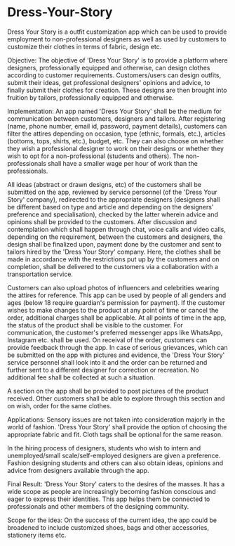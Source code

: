 # Dress-Your-Story
Dress Your Story is a outfit customization app which can be used to provide employment to non-professional designers as well as used by customers to customize their clothes in terms of fabric, design etc.


Objective: The objective of 'Dress Your Story' is to provide a platform where designers, professionally equipped and otherwise, can design clothes according to customer requirements. Customers/users can design outfits, submit their ideas, get professional designers' opinions and advice, to finally submit their clothes for creation. These designs are then brought into fruition by tailors, professionally equipped and otherwise.

Implementation: An app named 'Dress Your Story' shall be the medium for communication between customers, designers and tailors. After registering (name, phone number, email id, password, payment details), customers can filter the attires depending on occasion, type (ethnic, formals, etc.), articles (bottoms, tops, shirts, etc.), budget, etc. They can also choose on whether they wish a professional designer to work on their designs or whether they wish to opt for a non-professional (students and others). The non-professionals shall have a smaller wage per hour of work than the professionals.

All ideas (abstract or drawn designs, etc) of the customers shall be submitted on the app, reviewed by service personnel (of the 'Dress Your Story' company), redirected to the appropriate designers (designers shall be different based on type and article and depending on the designers' preference and specialisation), checked by the latter wherein advice and opinions shall be provided to the customers. After discussion and contemplation which shall happen through chat, voice calls and video calls, depending on the requirement, between the customers and designers, the design shall be finalized upon, payment done by the customer and sent to tailors hired by the 'Dress Your Story' company. Here, the clothes shall be made in accordance with the restrictions put up by the customers and on completion, shall be delivered to the customers via a collaboration with a transportation service.

Customers can also upload photos of influencers and celebrities wearing the attires for reference. This app can be used by people of all genders and ages (below 18 require guardian's permission for payment). If the customer wishes to make changes to the product at any point of time or cancel the order, additional charges shall be applicable. At all points of time in the app, the status of the product shall be visible to the customer. For communication, the customer's preferred messenger apps like WhatsApp, Instagram etc. shall be used. On receival of the order, customers can provide feedback through the app. In case of serious grievances, which can be submitted on the app with pictures and evidence, the 'Dress Your Story' service personnel shall look into it and the order can be returned and further sent to a different designer for correction or recreation. No additional fee shall be collected at such a situation.

A section on the app shall be provided to post pictures of the product received. Other customers shall be able to explore through this section and on wish, order for the same clothes.

Applications: Sensory issues are not taken into consideration majorly in the world of fashion. 'Dress Your Story' shall provide the option of choosing the appropriate fabric and fit. Cloth tags shall be optional for the same reason.

In the hiring process of designers, students who wish to intern and unemployed/small scale/self-employed designers are given a preference. Fashion designing students and others can also obtain ideas, opinions and advice from designers available through the app.

Final Result: 'Dress Your Story' caters to the desires of the masses. It has a wide scope as people are increasingly becoming fashion conscious and eager to express their identities. This app helps them be connected to professionals and other members of the designing community.

Scope for the idea: On the success of the current idea, the app could be broadened to include customized shoes, bags and other accessories, stationery items etc.
